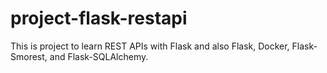 # project-flask-restapi
This is project to learn REST APIs with Flask and also Flask, Docker, Flask-Smorest, and Flask-SQLAlchemy.
